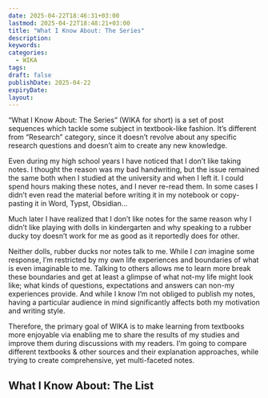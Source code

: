 ```yaml
---
date: 2025-04-22T18:46:31+03:00
lastmod: 2025-04-22T18:48:21+03:00
title: "What I Know About: The Series"
description: 
keywords: 
categories:
  - WIKA
tags: 
draft: false
publishDate: 2025-04-22
expiryDate: 
layout:
---
```

“What I Know About: The Series” (WIKA for short) is a set of post sequences which tackle some subject in textbook-like fashion. It’s different from “Research” category, since it doesn’t revolve about any specific research questions and doesn’t aim to create any new knowledge.

Even during my high school years I have noticed that I don’t like taking notes. I thought the reason was my bad handwriting, but the issue remained the same both when I studied at the university and when I left it. I could spend hours making these notes, and I never re-read them. In some cases I didn’t even read the material before writing it in my notebook or copy-pasting it in Word, Typst, Obsidian…

Much later I have realized that I don’t like notes for the same reason why I didn’t like playing with dolls in kindergarten and why speaking to a rubber ducky toy doesn’t work for me as good as it reportedly does for other.

Neither dolls, rubber ducks nor notes talk to me. While I *can* imagine some response, I’m restricted by my own life experiences and boundaries of what is even imaginable to me. Talking to others allows me to learn more break these boundaries and get at least a glimpse of what not-my life might look like; what kinds of questions, expectations and answers can non-my experiences provide. And while I know I’m not obliged to publish my notes, having a particular audience in mind significantly affects both my motivation and writing style. 

Therefore, the primary goal of WIKA is to make learning from textbooks more enjoyable via enabling me to share the results of my studies and improve them during discussions with my readers. I’m going to compare different textbooks & other sources and their explanation approaches, while trying to create comprehensive, yet multi-faceted notes.

## What I Know About: The List